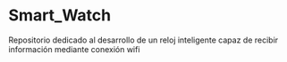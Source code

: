 # Smart_Watch
Repositorio dedicado al desarrollo de un reloj inteligente capaz de recibir información mediante conexión wifi
